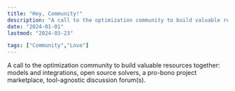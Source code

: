 ```yaml
---
title: "Hey, Community!"
description: "A call to the optimization community to build valuable resources together: models and integrations, open source solvers, a pro-bono project marketplace, tool-agnostic discussion forum(s)."
date: "2024-01-01"
lastmod: "2024-03-23"

tags: ["Community","Love"]
---
```


A call to the optimization community to build valuable resources together: models and integrations, open source solvers, a pro-bono project marketplace, tool-agnostic discussion forum(s).
